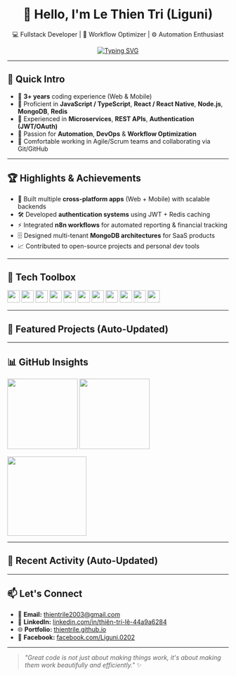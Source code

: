 <!-- Profile README (auto-updated) -->

<div align="center">

# 👋 Hello, I'm **Le Thien Tri** (Liguni)  
💻 Fullstack Developer | 🚀 Workflow Optimizer | ⚙️ Automation Enthusiast  

[![Typing SVG](https://readme-typing-svg.demolab.com?pause=1200&width=520&lines=Crafting+Clean+%26+Scalable+Apps;Node.js+%2B+React+Native+%2B+MongoDB;Turning+Ideas+Into+Working+Solutions)](https://git.io/typing-svg)

</div>

---

## 🧭 Quick Intro

- 🔹 **3+ years** coding experience (Web & Mobile)
- 🔹 Proficient in **JavaScript / TypeScript**, **React / React Native**, **Node.js**, **MongoDB**, **Redis**
- 🔹 Experienced in **Microservices**, **REST APIs**, **Authentication (JWT/OAuth)**
- 🔹 Passion for **Automation**, **DevOps** & **Workflow Optimization**
- 🔹 Comfortable working in Agile/Scrum teams and collaborating via Git/GitHub

---

## 🏆 Highlights & Achievements

- 🚀 Built multiple **cross-platform apps** (Web + Mobile) with scalable backends
- 🛠 Developed **authentication systems** using JWT + Redis caching
- ⚡ Integrated **n8n workflows** for automated reporting & financial tracking
- 🗄 Designed multi-tenant **MongoDB architectures** for SaaS products
- 📈 Contributed to open-source projects and personal dev tools

---

## 🧰 Tech Toolbox

<p>
  <img height="28" src="https://cdn.jsdelivr.net/gh/devicons/devicon/icons/javascript/javascript-original.svg" />
  <img height="28" src="https://cdn.jsdelivr.net/gh/devicons/devicon/icons/typescript/typescript-original.svg" />
  <img height="28" src="https://cdn.jsdelivr.net/gh/devicons/devicon/icons/react/react-original.svg" />
  <img height="28" src="https://cdn.jsdelivr.net/gh/devicons/devicon/icons/nodejs/nodejs-original.svg" />
  <img height="28" src="https://cdn.jsdelivr.net/gh/devicons/devicon/icons/express/express-original.svg" />
  <img height="28" src="https://cdn.jsdelivr.net/gh/devicons/devicon/icons/mongodb/mongodb-original.svg" />
  <img height="28" src="https://cdn.jsdelivr.net/gh/devicons/devicon/icons/redis/redis-original.svg" />
  <img height="28" src="https://cdn.jsdelivr.net/gh/devicons/devicon/icons/docker/docker-original.svg" />
  <img height="28" src="https://cdn.jsdelivr.net/gh/devicons/devicon/icons/git/git-original.svg" />
  <img height="28" src="https://cdn.jsdelivr.net/gh/devicons/devicon/icons/nginx/nginx-original.svg" />
  <img height="28" src="https://cdn.jsdelivr.net/gh/devicons/devicon/icons/amazonwebservices/amazonwebservices-original-wordmark.svg" />
</p>

---

## 📝 Featured Projects (Auto-Updated)

<!--FEATURED_PROJECTS:START-->
<!-- Will be updated automatically -->
<!--FEATURED_PROJECTS:END-->

---

## 📊 GitHub Insights

<p>
  <img height="160" src="https://github-readme-stats.vercel.app/api?username=thientrile&show_icons=true&theme=tokyonight&hide_border=true" />
  <img height="160" src="https://github-readme-stats.vercel.app/api/top-langs/?username=thientrile&layout=compact&theme=tokyonight&hide_border=true" />
</p>
<p>
  <img height="180" src="https://github-readme-streak-stats-eight.vercel.app/?user=thientrile&theme=tokyonight&hide_border=true" />
</p>

---

## 🧷 Recent Activity (Auto-Updated)

<!--RECENT_ACTIVITY:START-->
<!-- Will be updated automatically -->
<!--RECENT_ACTIVITY:END-->

---

## 📫 Let's Connect

- 📧 **Email:** thientrile2003@gmail.com
- 💼 **LinkedIn:** [linkedin.com/in/thiên-trí-lê-44a9a6284](https://www.linkedin.com/in/thiên-trí-lê-44a9a6284/)
- 🌐 **Portfolio:** [thientrile.github.io](https://thientrile.github.io)
- 📱 **Facebook:** [facebook.com/Liguni.0202](https://www.facebook.com/Liguni.0202)

---

> *"Great code is not just about making things work, it's about making them work beautifully and efficiently."* ✨

